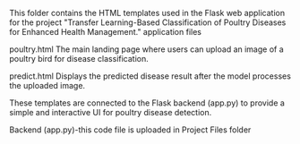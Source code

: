 This folder contains the HTML templates used in the Flask web application for the project "Transfer Learning-Based Classification of Poultry Diseases for Enhanced Health Management."
application files

poultry.html
The main landing page where users can upload an image of a poultry bird for disease classification.

predict.html
Displays the predicted disease result after the model processes the uploaded image.

These templates are connected to the Flask backend (app.py) to provide a simple and interactive UI for poultry disease detection.

Backend
(app.py)-this code file is uploaded in Project Files folder
